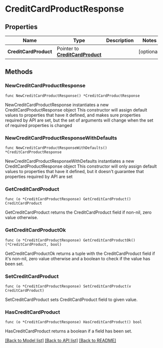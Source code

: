 # CreditCardProductResponse

## Properties

Name | Type | Description | Notes
------------ | ------------- | ------------- | -------------
**CreditCardProduct** | Pointer to [**CreditCardProduct**](CreditCardProduct.md) |  | [optional] 

## Methods

### NewCreditCardProductResponse

`func NewCreditCardProductResponse() *CreditCardProductResponse`

NewCreditCardProductResponse instantiates a new CreditCardProductResponse object
This constructor will assign default values to properties that have it defined,
and makes sure properties required by API are set, but the set of arguments
will change when the set of required properties is changed

### NewCreditCardProductResponseWithDefaults

`func NewCreditCardProductResponseWithDefaults() *CreditCardProductResponse`

NewCreditCardProductResponseWithDefaults instantiates a new CreditCardProductResponse object
This constructor will only assign default values to properties that have it defined,
but it doesn't guarantee that properties required by API are set

### GetCreditCardProduct

`func (o *CreditCardProductResponse) GetCreditCardProduct() CreditCardProduct`

GetCreditCardProduct returns the CreditCardProduct field if non-nil, zero value otherwise.

### GetCreditCardProductOk

`func (o *CreditCardProductResponse) GetCreditCardProductOk() (*CreditCardProduct, bool)`

GetCreditCardProductOk returns a tuple with the CreditCardProduct field if it's non-nil, zero value otherwise
and a boolean to check if the value has been set.

### SetCreditCardProduct

`func (o *CreditCardProductResponse) SetCreditCardProduct(v CreditCardProduct)`

SetCreditCardProduct sets CreditCardProduct field to given value.

### HasCreditCardProduct

`func (o *CreditCardProductResponse) HasCreditCardProduct() bool`

HasCreditCardProduct returns a boolean if a field has been set.


[[Back to Model list]](../README.md#documentation-for-models) [[Back to API list]](../README.md#documentation-for-api-endpoints) [[Back to README]](../README.md)


